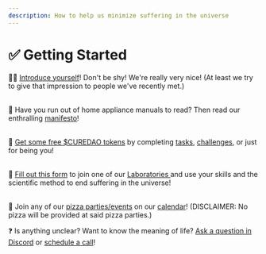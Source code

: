 ```yaml
---
description: How to help us minimize suffering in the universe
---
```


# ✅ Getting Started

🙋‍♂️ [Introduce yourself](https://discord.gg/n6Xcn2f7Y3)! Don't be shy! We're really very nice! (At least we try to give that impression to people we've recently met.)

\
📜 Have you run out of home appliance manuals to read? Then read our enthralling [manifesto](https://docs.curedao.org)!

\
🎁 [Get some free $CUREDAO tokens](../../../get-tokens.md) by completing [tasks](../../../task-management/do-a-task-and-create-pull-request.md), [challenges](broken-reference), or just for being you!

\
🧪 [Fill out this form](https://notionforms.io/forms/join-curedao) to join one of our [Laboratories ](../../../../constitution/5-organization.md#initial-laboratories)and use your skills and the scientific method to end suffering in the universe!

\
📆 Join any of our [pizza parties/events](https://calendar.google.com/calendar/u/0?cid=aGVsbG9AY3VyZWRhby5vcmc) on our [calendar](https://calendar.google.com/calendar/u/0?cid=aGVsbG9AY3VyZWRhby5vcmc)! (DISCLAIMER: No pizza will be provided at said pizza parties.)

❓ Is anything unclear? Want to know the meaning of life? [Ask a question in Discord](https://discord.gg/9yyYFBqs5H) or [schedule a call](https://calendly.com/optomitron)!
